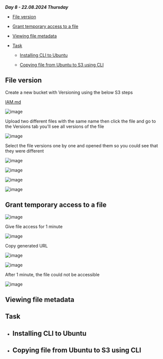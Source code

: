 _**Day 8 - 22.08.2024 Thursday**_


- [File version](#File-version)

- [Grant temporary access to a file](#Grant-temporary-access-to-a-file)

- [Viewing file metadata](#Viewing-file-metadata)

- [Task](#Task)

  - [Installing CLI to Ubuntu](#Installing-CLI-to-Ubuntu)

  - [Copying file from Ubuntu to S3 using CLI](#Copying-file-from-Ubuntu-to-S3-using-CLI)

 
## File version

Create a new bucket with Versioning using the below S3 steps

[IAM.md](https://github.com/fatihsomer/Cloud_Tech_Bootcamp/blob/main/2-AWS_Services/Day_7/S3.md)

![image](https://github.com/user-attachments/assets/a8aa5b6e-b044-4898-bc69-f61c96b09c0a)

Upload two different files with the same name then click the file and go to the Versions tab you'll see all versions of the file

![image](https://github.com/user-attachments/assets/533a1d5b-a1b1-4a18-bbc0-3e804cd4db33)

Select the file versions one by one and opened them so you could see that they were different

![image](https://github.com/user-attachments/assets/8d72b881-3cda-4680-8f2e-315df1addf5e)

![image](https://github.com/user-attachments/assets/6bed6c39-5e27-4889-b8ce-f32db5040b7d)

![image](https://github.com/user-attachments/assets/62d2607a-3c2d-41ae-a499-5df5c73bec3e)

![image](https://github.com/user-attachments/assets/9dc115c5-c463-459b-8bdb-18b064c3d2c7)


## Grant temporary access to a file


![image](https://github.com/user-attachments/assets/5a44dd78-f00e-4e37-a93a-db25e80fa1da)

Give file access for 1 minute

![image](https://github.com/user-attachments/assets/cd2bd3a1-b3ea-4ffc-b5a0-ef892bfc2e6a)

Copy generated URL

![image](https://github.com/user-attachments/assets/1edef0b3-856c-4a27-8d8e-be34b446f39c)

![image](https://github.com/user-attachments/assets/6c84b7dc-bb39-4b52-9799-3916a22837b1)

After 1 minute, the file could not be accessible

![image](https://github.com/user-attachments/assets/d5f74539-2d64-4bf4-a4a2-d84f8724c81a)


## Viewing file metadata

## Task

- ## Installing CLI to Ubuntu

- ## Copying file from Ubuntu to S3 using CLI
